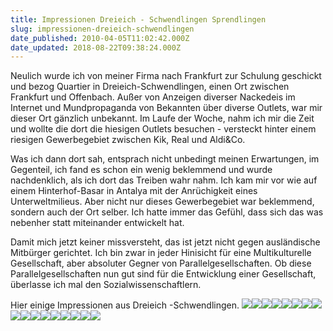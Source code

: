 ```yaml
---
title: Impressionen Dreieich - Schwendlingen Sprendlingen
slug: impressionen-dreieich-schwendlingen
date_published: 2010-04-05T11:02:42.000Z
date_updated: 2018-08-22T09:38:24.000Z
---
```


Neulich wurde ich von meiner Firma nach Frankfurt zur Schulung geschickt und bezog Quartier in Dreieich-Schwendlingen, einen Ort zwischen Frankfurt und Offenbach. Außer von Anzeigen diverser Nackedeis im Internet und Mundpropaganda von Bekannten über  diverse Outlets, war mir dieser Ort gänzlich unbekannt. Im Laufe der Woche, nahm ich mir die Zeit und wollte die dort die hiesigen Outlets besuchen  -  versteckt hinter einem riesigen Gewerbegebiet zwischen Kik, Real und Aldi&Co.

Was ich dann dort sah, entsprach nicht unbedingt meinen Erwartungen, im Gegenteil, ich fand es schon ein wenig beklemmend und  wurde nachdenklich, als ich dort das Treiben wahr nahm. Ich kam mir vor wie auf einem Hinterhof-Basar in Antalya mit der Anrüchigkeit eines Unterweltmilieus. Aber nicht nur dieses Gewerbegebiet war beklemmend, sondern auch der Ort selber. Ich hatte immer das Gefühl, dass sich das was nebenher statt miteinander entwickelt hat.

Damit mich jetzt keiner missversteht, das ist jetzt nicht gegen ausländische Mitbürger gerichtet.  Ich bin zwar in jeder Hinisicht für eine Multikulturelle Gesellschaft, aber absoluter Gegner von Parallelgesellschaften.  Ob diese Parallelgesellschaften  nun gut sind für die Entwicklung einer Gesellschaft, überlasse ich mal den Sozialwissenschaftlern.

Hier einige Impressionen aus Dreieich -Schwendlingen.
![](//picdump.thafaker.de/2010/04/DSC008941-580x435.jpg)![](//picdump.thafaker.de/2010/04/DSC00896-580x435.jpg)![](//picdump.thafaker.de/2010/04/DSC00897-580x435.jpg)![](//picdump.thafaker.de/2010/04/DSC00931-580x435.jpg)![](//picdump.thafaker.de/2010/04/DSC00932-580x435.jpg)![](//picdump.thafaker.de/2010/04/DSC00933-580x435.jpg)![](//picdump.thafaker.de/2010/04/DSC00935-580x435.jpg)![](//picdump.thafaker.de/2010/04/DSC00936-580x435.jpg)![](//picdump.thafaker.de/2010/04/DSC00938-580x435.jpg)![](//picdump.thafaker.de/2010/04/DSC00939-580x435.jpg)![](//picdump.thafaker.de/2010/04/DSC00942-580x435.jpg)![](//picdump.thafaker.de/2010/04/DSC00943-580x435.jpg)![](//picdump.thafaker.de/2010/04/DSC00944-580x435.jpg)![](//picdump.thafaker.de/2010/04/DSC00948-580x435.jpg)![](//picdump.thafaker.de/2010/04/DSC00949-580x435.jpg)![](//picdump.thafaker.de/2010/04/DSC00950-580x435.jpg)![](//picdump.thafaker.de/2010/04/DSC00951-580x435.jpg)
